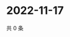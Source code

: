 # 2022-11-17

共 0 条

<!-- BEGIN WEIBO -->
<!-- 最后更新时间 Thu Nov 17 2022 16:07:42 GMT+0800 (China Standard Time) -->

<!-- END WEIBO -->
